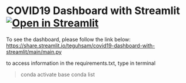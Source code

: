 # COVID19 Dashboard with Streamlit [![Open in Streamlit](https://static.streamlit.io/badges/streamlit_badge_black_white.svg)](https://share.streamlit.io/teguhsam/covid19-dashboard-with-streamlit/main/main.py)
 
To see the dashboard, please follow the link below:
https://share.streamlit.io/teguhsam/covid19-dashboard-with-streamlit/main/main.py
 
 
 
to access information in the requirements.txt, type in terminal 
> conda activate base
> conda list
